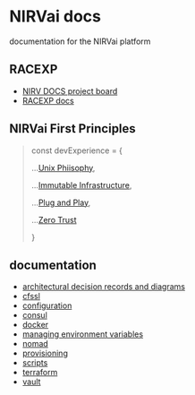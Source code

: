 # NIRVai docs

documentation for the NIRVai platform

## RACEXP

- [NIRV DOCS project board](https://github.com/orgs/nirv-ai/projects/6/views/1?filterQuery=repo%3A%22nirv-ai%2Fdocs%22)
- [RACEXP docs](https://github.com/nirv-ai/racexp)

## NIRVai First Principles

> const devExperience = {
>
> ...[Unix Phiisophy](https://en.wikipedia.org/wiki/Unix_philosophy),
>
> ...[Immutable Infrastructure](https://www.hashicorp.com/resources/what-is-mutable-vs-immutable-infrastructure),
>
> ...[Plug and Play](https://medium.com/@volodymyrfrolov/pluggable-microservices-734457c3a3b3),
>
> ...[Zero Trust](https://www.crowdstrike.com/cybersecurity-101/zero-trust-security/)
>
> }

## documentation

- [architectural decision records and diagrams](./_architecture_decision_records_/)
- [cfssl](./cfssl/README.md)
- [configuration](./configs/README.md)
- [consul](./consul/README.md)
- [docker](./docker/README.md)
- [managing environment variables](./env/README.md)
- [nomad](./nomad/README.md)
- [provisioning](./provisioning/README.md)
- [scripts](./scripts/README.md)
- [terraform](./terraform/README.md)
- [vault](./vault/README.md)
